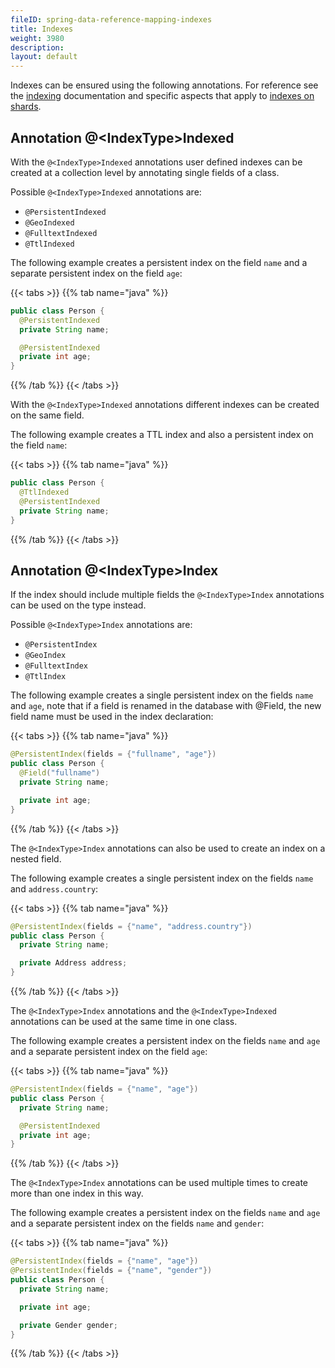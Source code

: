 ```yaml
---
fileID: spring-data-reference-mapping-indexes
title: Indexes
weight: 3980
description: 
layout: default
---
```

Indexes can be ensured using the following annotations. For reference see the
[indexing](../../../../indexing/) documentation
and specific aspects that apply to
[indexes on shards](../../../../architecture/architecture-deployment-modes-cluster-sharding#indexes-on-shards).

## Annotation @\<IndexType\>Indexed

With the `@<IndexType>Indexed` annotations user defined indexes can be created at a collection level by annotating single fields of a class.

Possible `@<IndexType>Indexed` annotations are:

- `@PersistentIndexed`
- `@GeoIndexed`
- `@FulltextIndexed`
- `@TtlIndexed`

The following example creates a persistent index on the field `name` and a separate persistent index on the field `age`:

{{< tabs >}}
{{% tab name="java" %}}
```java
public class Person {
  @PersistentIndexed
  private String name;

  @PersistentIndexed
  private int age;
}
```
{{% /tab %}}
{{< /tabs >}}

With the `@<IndexType>Indexed` annotations different indexes can be created on the same field.

The following example creates a TTL index and also a persistent index on the field `name`:

{{< tabs >}}
{{% tab name="java" %}}
```java
public class Person {
  @TtlIndexed
  @PersistentIndexed
  private String name;
}
```
{{% /tab %}}
{{< /tabs >}}

## Annotation @\<IndexType\>Index

If the index should include multiple fields the `@<IndexType>Index` annotations can be used on the type instead.

Possible `@<IndexType>Index` annotations are:

- `@PersistentIndex`
- `@GeoIndex`
- `@FulltextIndex`
- `@TtlIndex`

The following example creates a single persistent index on the fields `name` and `age`, note that if a field is renamed in the database with @Field, the new field name must be used in the index declaration:

{{< tabs >}}
{{% tab name="java" %}}
```java
@PersistentIndex(fields = {"fullname", "age"})
public class Person {
  @Field("fullname")
  private String name;

  private int age;
}
```
{{% /tab %}}
{{< /tabs >}}

The `@<IndexType>Index` annotations can also be used to create an index on a nested field.

The following example creates a single persistent index on the fields `name` and `address.country`:

{{< tabs >}}
{{% tab name="java" %}}
```java
@PersistentIndex(fields = {"name", "address.country"})
public class Person {
  private String name;

  private Address address;
}
```
{{% /tab %}}
{{< /tabs >}}

The `@<IndexType>Index` annotations and the `@<IndexType>Indexed` annotations can be used at the same time in one class.

The following example creates a persistent index on the fields `name` and `age` and a separate persistent index on the field `age`:

{{< tabs >}}
{{% tab name="java" %}}
```java
@PersistentIndex(fields = {"name", "age"})
public class Person {
  private String name;

  @PersistentIndexed
  private int age;
}
```
{{% /tab %}}
{{< /tabs >}}

The `@<IndexType>Index` annotations can be used multiple times to create more than one index in this way.

The following example creates a persistent index on the fields `name` and `age` and a separate persistent index on the fields `name` and `gender`:

{{< tabs >}}
{{% tab name="java" %}}
```java
@PersistentIndex(fields = {"name", "age"})
@PersistentIndex(fields = {"name", "gender"})
public class Person {
  private String name;

  private int age;

  private Gender gender;
}
```
{{% /tab %}}
{{< /tabs >}}
